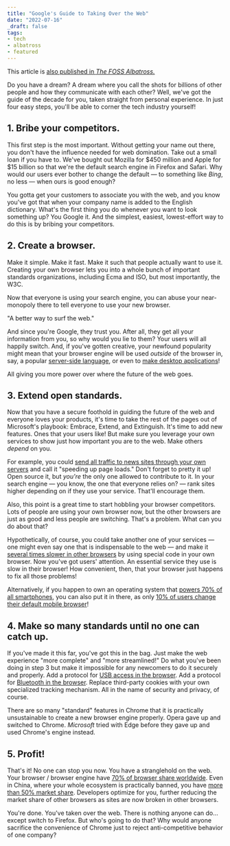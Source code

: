 ```yaml
---
title: "Google's Guide to Taking Over the Web"
date: "2022-07-16"
_draft: false
tags:
- tech
- albatross
- featured
---
```


This article is [also published in *The FOSS Albatross.*](https://medium.com/the-foss-albatross/googles-guide-to-taking-over-the-web-26847a389ac5)

Do you have a dream? A dream where you call the shots for billions of other people and how they communicate with each other? Well, we've got the guide of the decade for you, taken straight from personal experience. In just four easy steps, you'll be able to corner the tech industry yourself!

<!-- more -->

## 1. Bribe your competitors.

This first step is the most important. Without getting your name out there, you don't have the influence needed for web domination. Take out a small loan if you have to. We've bought out Mozilla for &#36;450 million and Apple for &#36;15 billion so that we're the default search engine in Firefox and Safari. Why would our users ever bother to change the default — to something like *Bing*, no less — when ours is good enough?

You gotta get your customers to associate you with the web, and you know you've got that when your company name is added to the English dictionary. What's the first thing you do whenever you want to look something up? You Google it. And the simplest, easiest, lowest-effort way to do this is by bribing your competitors.

## 2. Create a browser.

Make it simple. Make it fast. Make it such that people actually want to use it. Creating your own browser lets you into a whole bunch of important standards organizations, including Ecma and ISO, but most importantly, the W3C.

Now that everyone is using your search engine, you can abuse your near-monopoly there to tell everyone to use your new browser.

"A better way to surf the web."

And since you're Google, they trust you. After all, they get all your information from you, so why would you lie to them? Your users will all happily switch. And, if you've gotten creative, your newfound popularity might mean that your browser engine will be used *outside* of the browser in, say, a popular [server-side language](https://nodejs.org/en/), or even to [make desktop applications](https://www.electronjs.org/)!

All giving you more power over where the future of the web goes.

## 3. Extend open standards.

Now that you have a secure foothold in guiding the future of the web and everyone loves your products, it's time to take the rest of the pages out of Microsoft's playbook: Embrace, Extend, and Extinguish. It's time to add new features. Ones that your users like! But make sure you leverage your own services to show just how important you are to the web. Make others *depend* on you.

For example, you could [send all traffic to news sites through your own servers](https://en.wikipedia.org/wiki/Accelerated_Mobile_Pages) and call it "speeding up page loads." Don't forget to pretty it up! Open source it, but *you're* the only one allowed to contribute to it. In your search engine — you know, the one that everyone relies on? — rank sites higher depending on if they use your service. That'll encourage them.

Also, this point is a great time to start hobbling your browser competitors. Lots of people are using your own browser now, but the other browsers are just as good and less people are switching. That's a problem. What can you do about that?

Hypothetically, of course, you could take another one of your services — one might even say one that is indispensable to the web — and make it [several times slower in other browsers](https://fossbytes.com/youtube-slow-mozilla-firefox-edge/) by using special code in your own browser. Now you've got users' attention. An essential service they use is slow in their browser! How convenient, then, that your browser just happens to fix all those problems!

Alternatively, if you happen to own an operating system that [powers 70% of all smartphones](https://gs.statcounter.com/os-market-share/mobile/worldwide), you can also put it in there, as only [10% of users change their default mobile browser](https://www.independent.co.uk/tech/google-alternatives-privacy-duckduckgo-search-engine-browser-chrome-eu-fine-a8455321.html)!

## 4. Make so many standards until no one can catch up.

If you've made it this far, you've got this in the bag. Just make the web experience "more complete" and "more streamlined!" Do what you've been doing in step 3 but make it impossible for any newcomers to do it securely and properly. Add a protocol for [USB access in the browser](https://en.wikipedia.org/wiki/WebUSB). Add a protocol for [Bluetooth in the browser](https://developer.mozilla.org/en-US/docs/Web/API/Web_Bluetooth_API). Replace third-party cookies with your own specialized tracking mechanism. All in the name of security and privacy, of course.

There are so many "standard" features in Chrome that it is practically unsustainable to create a new browser engine properly. Opera gave up and switched to Chrome. *Microsoft* tried with Edge before they gave up and used Chrome's engine instead.

## 5. Profit!

That's it! No one can stop you now. You have a stranglehold on the web. Your browser / browser engine have [70% of browser share worldwide](https://gs.statcounter.com/os-market-share/mobile/worldwide). Even in China, where your whole ecosystem is practically banned, you have [more than 50% market share](https://gs.statcounter.com/browser-market-share/all/china). Developers optimize for you, further reducing the market share of other browsers as sites are now broken in other browsers.

You're done. You've taken over the web. There is nothing anyone can do…except switch to Firefox. But who's going to do that? Why would anyone sacrifice the convenience of Chrome just to reject anti-competitive behavior of one company?

